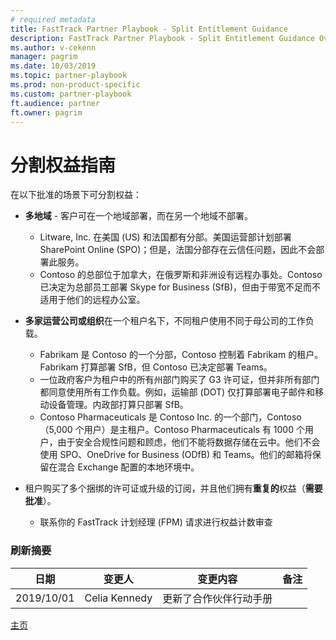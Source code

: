 ```yaml
---
# required metadata
title: FastTrack Partner Playbook - Split Entitlement Guidance
description: FastTrack Partner Playbook - Split Entitlement Guidance Overview
ms.author: v-cekenn
manager: pagrim
ms.date: 10/03/2019
ms.topic: partner-playbook
ms.prod: non-product-specific
ms.custom: partner-playbook
ft.audience: partner
ft.owner: pagrim
---
```


# 分割权益指南
在以下批准的场景下可分割权益：
 
- **多地域** - 客户可在一个地域部署，而在另一个地域不部署。
    - Litware, Inc. 在美国 (US) 和法国都有分部。美国运营部计划部署 SharePoint Online (SPO)；但是，法国分部存在云信任问题，因此不会部署此服务。
    - Contoso 的总部位于加拿大，在俄罗斯和非洲设有远程办事处。Contoso 已决定为总部员工部署 Skype for Business (SfB)，但由于带宽不足而不适用于他们的远程办公室。

- **多家运营公司或组织**在一个租户名下，不同租户使用不同于母公司的工作负载。
    - Fabrikam 是 Contoso 的一个分部，Contoso 控制着 Fabrikam 的租户。Fabrikam 打算部署 SfB，但 Contoso 已决定部署 Teams。
    - 一位政府客户为租户中的所有州部门购买了 G3 许可证，但并非所有部门都同意使用所有工作负载。例如，运输部 (DOT) 仅打算部署电子邮件和移动设备管理。内政部打算只部署 SfB。
    - Contoso Pharmaceuticals 是 Contoso Inc. 的一个部门，Contoso（5,000 个用户）是主租户。Contoso Pharmaceuticals 有 1000 个用户，由于安全合规性问题和顾虑，他们不能将数据存储在云中。他们不会使用 SPO、OneDrive for Business (ODfB) 和 Teams。他们的邮箱将保留在混合 Exchange 配置的本地环境中。
- 租户购买了多个捆绑的许可证或升级的订阅，并且他们拥有**重复的**权益（**需要批准**）。
    - 联系你的 FastTrack 计划经理 (FPM) 请求进行权益计数审查

### 刷新摘要

|日期|变更人|变更内容|备注|
|---------|---------------|----------------------------|-------------|
|2019/10/01| Celia Kennedy| 更新了合作伙伴行动手册| |

[主页](http://partner-docs.microsoft.com)
